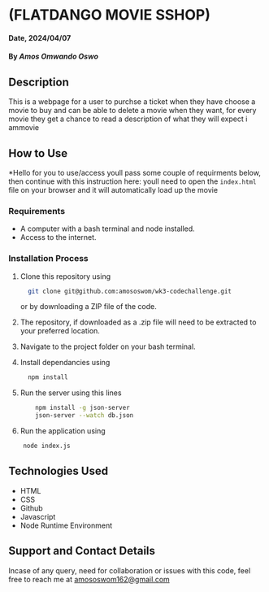 # (FLATDANGO MOVIE SSHOP)

#### Date, 2024/04/07

#### By *Amos Omwando Oswo*

## Description
This is a webpage for a user to purchse a ticket when they have choose a movie to buy and can be able to delete a movie when they want,
for every movie they get a chance to read a description of what they will expect i ammovie
## How to Use
*Hello for you to use/access youll pass some couple of requirments below, then continue with this instruction here:
youll need to open the `index.html` file on your browser and it will automatically load up the movie
### Requirements

* A computer with a bash terminal and node installed.
* Access to the internet.

### Installation Process

1. Clone this repository using

    ```bash
      git clone git@github.com:amososwom/wk3-codechallenge.git
    ```

    or by downloading a ZIP file of the code.
  
2. The repository, if downloaded as a .zip file will need to be extracted to your preferred location.

3. Navigate to the project folder on your bash terminal.

4. Install dependancies using

    ```bash
      npm install
    ```

5. Run the server using this lines

    ```bash
        npm install -g json-server
        json-server --watch db.json
    ```

6. Run the application using

```bash
    node index.js
```

## Technologies Used

* HTML
* CSS
* Github
* Javascript
* Node Runtime Environment

## Support and Contact Details

Incase of any query, need for collaboration or issues with this code, feel free to reach me at
<amososwom162@gmail.com>
